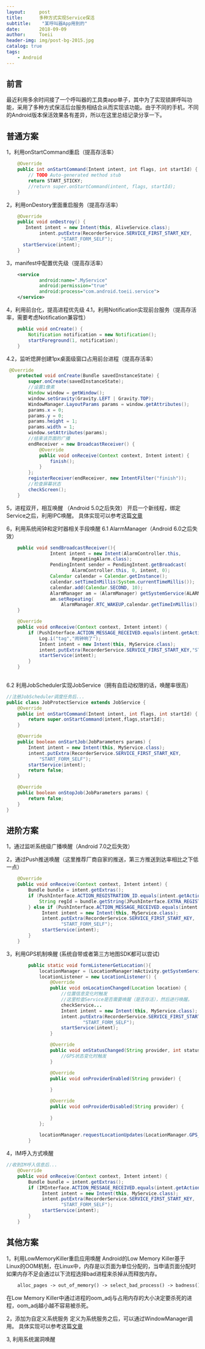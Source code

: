 ```yaml
---
layout:     post
title:      多种方式实现Service保活
subtitle:    "某呼叫器App用到的"
date:       2018-09-09
author:     Toeii
header-img: img/post-bg-2015.jpg
catalog: true
tags:
    - Android
---
```


## 前言
最近利用多余时间接了一个呼叫器的工具类app单子，其中为了实现锁屏呼叫功能，采用了多种方式保活后台服务相结合从而实现该功能。由于不同的手机，不同的Android版本保活效果各有差异，所以在这里总结记录分享一下。

## 普通方案
1，利用onStartCommand重启（提高存活率）
```java
    @Override  
    public int onStartCommand(Intent intent, int flags, int startId) {  
        // TODO Auto-generated method stub  
        return START_STICKY;  
        //return super.onStartCommand(intent, flags, startId);  
    } 
```
2，利用onDestory里面重启服务（提高存活率）
```java
    @Override
    public void onDestroy() {
       Intent intent = new Intent(this, AliveService.class);
            intent.putExtra(RecorderService.SERVICE_FIRST_START_KEY,
                    "START_FORM_SELF");
      startService(intent);
    }
```
3，manifest中配置优先级（提高存活率）
```XML
    <service
            android:name=".MyService"
            android:permission="true"
            android:process="com.android.toeii.service">
    </service>
```
4，利用前台化，提高进程优先级
4.1，利用Notification实现前台服务（提高存活率，需要考虑Notification兼容性）
```java
    public void onCreate() {
        Notification notification = new Notification(); 
        startForeground(1, notification);
    }
```
4.2，监听熄屏创建1px桌面级窗口占用前台进程（提高存活率）
```java
 @Override
    protected void onCreate(Bundle savedInstanceState) {
        super.onCreate(savedInstanceState);
        //设置1像素
        Window window = getWindow();
        window.setGravity(Gravity.LEFT | Gravity.TOP);
        WindowManager.LayoutParams params = window.getAttributes();
        params.x = 0;
        params.y = 0;
        params.height = 1;
        params.width = 1;
        window.setAttributes(params);
        //结束该页面的广播
        endReceiver = new BroadcastReceiver() {
            @Override
            public void onReceive(Context context, Intent intent) {
                finish();
            }
        };
        registerReceiver(endReceiver, new IntentFilter("finish"));
        //检查屏幕状态
        checkScreen();
    }
```

5，进程双开，相互唤醒 （Android 5.0之后失效）
开启一个新线程，绑定Service之后，利用IPC唤醒。
具体实现可以参考这篇[文章](https://www.jianshu.com/p/83ea5e03bd61?from=timeline&isappinstalled=0)

6，利用系统闹钟和定时器相关手段唤醒 
6.1 AlarmManager（Android 6.0之后失效）
```java
    public void sendBroadcastReceiver(){  
                Intent intent = new Intent(AlarmController.this,
                        RepeatingAlarm.class);
                PendingIntent sender = PendingIntent.getBroadcast(
                        AlarmController.this, 0, intent, 0);
                Calendar calendar = Calendar.getInstance();
                calendar.setTimeInMillis(System.currentTimeMillis());
                calendar.add(Calendar.SECOND, 10);
                AlarmManager am = (AlarmManager) getSystemService(ALARM_SERVICE);
                am.setRepeating(
                    AlarmManager.RTC_WAKEUP,calendar.getTimeInMillis(), 10 * 1000, sender);
    }

    @Override
    public void onReceive(Context context, Intent intent) {
        if (PushInterface.ACTION_MESSAGE_RECEIVED.equals(intent.getAction())){
            Log.i("tag","闹钟响了");
            Intent intent = new Intent(this, MyService.class);
            intent.putExtra(RecorderService.SERVICE_FIRST_START_KEY,"START_FORM_SELF");
            startService(intent);
        }
    }
         
```
6.2 利用JobScheduler实现JobService（拥有自启动权限的话，唤醒率很高）
```java
//注册JobScheduler调度任务后...
public class JobProtectService extends JobService {
    @Override
    public int onStartCommand(Intent intent, int flags, int startId) {
        return super.onStartCommand(intent,flags,startId);
    }

    @Override
    public boolean onStartJob(JobParameters params) {
        Intent intent = new Intent(this, MyService.class);
        intent.putExtra(RecorderService.SERVICE_FIRST_START_KEY,
            "START_FORM_SELF");
        startService(intent);
        return false;
    }

    @Override
    public boolean onStopJob(JobParameters params) {
        return false;
    }
}

```

## 进阶方案
1，通过监听系统级广播唤醒（Android 7.0之后失效）

2，通过Push推送唤醒（这里推荐厂商自家的推送，第三方推送到达率相比之下低一点）
```java
    @Override
    public void onReceive(Context context, Intent intent) {
        Bundle bundle = intent.getExtras();
        if (PushInterface.ACTION_REGISTRATION_ID.equals(intent.getAction())) {
            String regId = bundle.getString(JPushInterface.EXTRA_REGISTRATION_ID);
        } else if (PushInterface.ACTION_MESSAGE_RECEIVED.equals(intent.getAction())) {
             Intent intent = new Intent(this, MyService.class);
             intent.putExtra(RecorderService.SERVICE_FIRST_START_KEY,
                    "START_FORM_SELF");
             startService(intent);
        } 
    }
```

3，利用GPS机制唤醒 (系统自带或者第三方地图SDK都可以尝试)
```java
        public static void formListenerGetLocation(){  
            locationManager = (LocationManager)mActivity.getSystemService(Context.LOCATION_SERVICE);  
            locationListener = new LocationListener() {  
                @Override  
                public void onLocationChanged(Location location) {  
                    //位置信息变化时触发  
                    //这里检查Service是否需要唤醒（是否存活），然后进行唤醒。
                    checkService...
                    Intent intent = new Intent(this, MyService.class);
                    intent.putExtra(RecorderService.SERVICE_FIRST_START_KEY,
                            "START_FORM_SELF");
                    startService(intent);
                }  

                @Override  
                public void onStatusChanged(String provider, int status,Bundle extras) {  
                    //GPS状态变化时触发  
                }  

                @Override  
                public void onProviderEnabled(String provider) {  
                    
                }  

                @Override  
                public void onProviderDisabled(String provider) {  
                   
                }  
            };  
            
            locationManager.requestLocationUpdates(LocationManager.GPS_PROVIDER, 0, 0, locationListener);  
        }

```

4，IM呼入方式唤醒 
```java
//收到IM呼入信息后...
    @Override
    public void onReceive(Context context, Intent intent) {
        Bundle bundle = intent.getExtras();
        if (IMInterface.ACTION_MESSAGE_RECEIVED.equals(intent.getAction())) {
             Intent intent = new Intent(this, MyService.class);
             intent.putExtra(RecorderService.SERVICE_FIRST_START_KEY,
                    "START_FORM_SELF");
             startService(intent);
        } 
    }

```

## 其他方案
1，利用LowMemoryKiller重启应用唤醒
Android的Low Memory Killer基于Linux的OOM机制，在Linux中，内存是以页面为单位分配的，当申请页面分配时如果内存不足会通过以下流程选择bad进程来杀掉从而释放内存。
```XML
    alloc_pages -> out_of_memory() -> select_bad_process() -> badness()
```
在Low Memory Killer中通过进程的oom_adj与占用内存的大小决定要杀死的进程，oom_adj越小越不容易被杀死。

2，添加为自定义系统服务
定义为系统服务之后，可以通过WindowManager调用。
具体实现可以参考这篇[文章](https://blog.csdn.net/mockingbirds/article/details/54382072)

3, 利用系统漏洞唤醒
